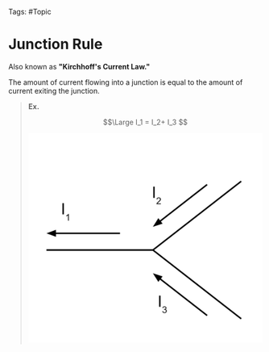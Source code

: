 Tags: #Topic 

# Junction Rule

Also known as **"Kirchhoff's Current Law."**

The amount of current flowing into a junction is equal to the amount of current exiting the junction.

> **Ex.**
> 
> $$\Large I_1 = I_2+ I_3 $$
> 
> ![](attachments/junction_rule.png)